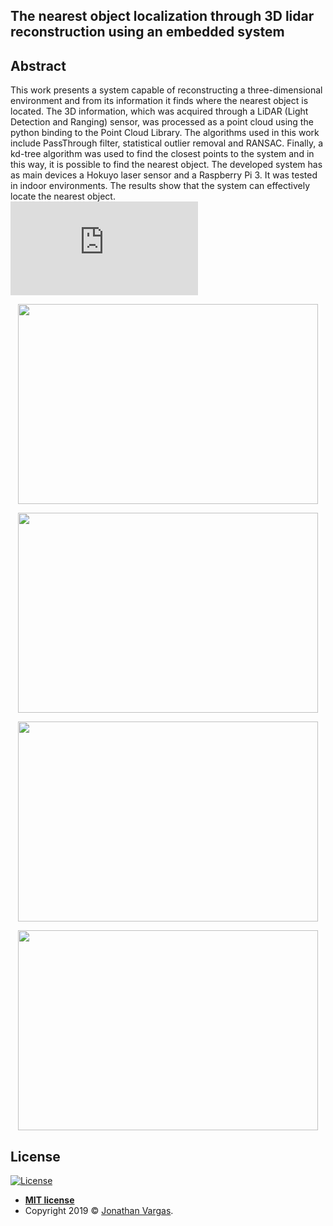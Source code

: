 ## The nearest object localization through 3D lidar reconstruction using an embedded system

## Abstract

This work presents a system capable of reconstructing a three-dimensional environment and from its information it finds where the nearest object is located. The 3D information, which was acquired through a LiDAR (Light Detection and Ranging) sensor, was processed as a point cloud using the python binding to the Point Cloud Library. The algorithms used in this work include PassThrough filter, statistical outlier removal and RANSAC. Finally, a kd-tree algorithm was used to find the closest points to the system and in this way, it is possible to find the nearest object. The developed system has as main devices a Hokuyo laser sensor and a Raspberry Pi 3. It was tested in indoor environments. The results show that the system can effectively locate the nearest object. 
<br>
![Paper](http://ciecfie.epn.edu.ec/wss/VirtualDirectories/80/JIEE/historial/XXVII/Contenido/MEMORIAS_XXVII-31-37.pdf)
<br>

<p align="center">
  <img height="320" width="480" src="https://www.jonathanvargas.ml/wp-content/uploads/2019/03/1Parts.png">
</p>

<p align="center">
  <img height="320" width="480" src="https://www.jonathanvargas.ml/wp-content/uploads/2019/03/2Prototype.png">
</p>

<p align="center">
  <img height="320" width="480" src="https://www.jonathanvargas.ml/wp-content/uploads/2019/03/5OriginalScene_Total.png">
</p>

<p align="center">
  <img height="320" width="480" src="https://www.jonathanvargas.ml/wp-content/uploads/2019/03/10Nearest.png">
</p>


## License

[![License](http://img.shields.io/:license-mit-blue.svg?style=flat-square)](http://badges.mit-license.org)

- **[MIT license](http://opensource.org/licenses/mit-license.php)**
- Copyright 2019 © <a href="https://www.jonathanvargas.ml" target="_blank">Jonathan Vargas</a>.

